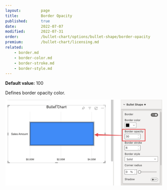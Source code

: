 ```yaml
---
layout:         page
title:          Border Opacity
published:      true
date:           2022-07-07
modified:   	2022-07-31
order:          /bullet-chart/options/bullet-shape/border-opacity
premium:        /bullet-chart/licensing.md
related:            
    - border.md
    - border-color.md
    - border-stroke.md
    - border-style.md
---
```


**Default value:** 100

Defines border opacity color.

<img src="images/bullet-shape-border-opacity.png" width="700">